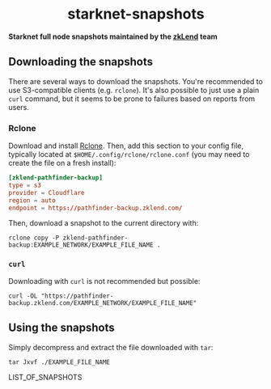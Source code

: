 <p align="center">
  <h1 align="center">starknet-snapshots</h1>
</p>

**Starknet full node snapshots maintained by the [zkLend](https://zklend.com) team**

## Downloading the snapshots

There are several ways to download the snapshots. You're recommended to use S3-compatible clients (e.g. `rclone`). It's also possible to just use a plain `curl` command, but it seems to be prone to failures based on reports from users.

### Rclone

Download and install [Rclone](https://rclone.org/). Then, add this section to your config file, typically located at `$HOME/.config/rclone/rclone.conf` (you may need to create the file on a fresh install):

```conf
[zklend-pathfinder-backup]
type = s3
provider = Cloudflare
region = auto
endpoint = https://pathfinder-backup.zklend.com/
```

Then, download a snapshot to the current directory with:

```console
rclone copy -P zklend-pathfinder-backup:EXAMPLE_NETWORK/EXAMPLE_FILE_NAME .
```

### `curl`

Downloading with `curl` is not recommended but possible:

```console
curl -OL "https://pathfinder-backup.zklend.com/EXAMPLE_NETWORK/EXAMPLE_FILE_NAME"
```

## Using the snapshots

Simply decompress and extract the file downloaded with `tar`:

```console
tar Jxvf ./EXAMPLE_FILE_NAME
```

LIST_OF_SNAPSHOTS
